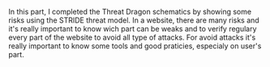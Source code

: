 In this part, I completed the Threat Dragon schematics by showing some risks using the STRIDE threat model. In a website, there are many risks and it's really important to know wich part can be weaks and to verify regulary every part of the website to avoid all type of attacks.
For avoid attacks it's really important to know some tools and good praticies, especialy on user's part.

